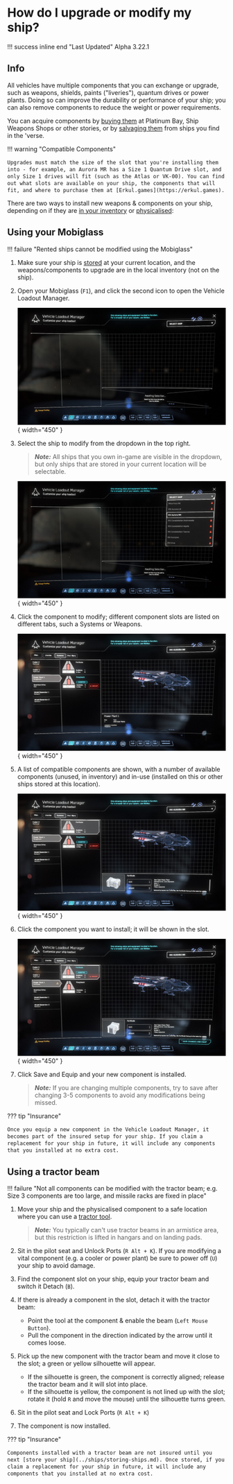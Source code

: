 # How do I upgrade or modify my ship?

!!! success inline end "Last Updated"
    Alpha 3.22.1

## Info

All vehicles have multiple components that you can exchange or upgrade, such as weapons, shields, paints ("liveries"), quantum drives or power plants. Doing so can improve the durability or performance of your ship; you can also remove components to reduce the weight or power requirements.

You can acquire components by [buying them](./buying-components.md) at Platinum Bay, Ship Weapons Shops or other stories, or by [salvaging them](./salvage-components.md) from ships you find in the 'verse.

!!! warning "Compatible Components"

    Upgrades must match the size of the slot that you're installing them into - for example, an Aurora MR has a Size 1 Quantum Drive slot, and only Size 1 drives will fit (such as the Atlas or VK-00). You can find out what slots are available on your ship, the components that will fit, and where to purchase them at [Erkul.games](https://erkul.games).

There are two ways to install new weapons & components on your ship, depending on if they are [in your inventory](#using-your-mobiglass) or [physicalised](#using-a-tractor-beam):

## Using your Mobiglass

!!! failure "Rented ships cannot be modified using the Mobiglass"

1. Make sure your ship is [stored](../ships/storing-ships.md) at your current location, and the weapons/components to upgrade are in the local inventory (not on the ship).

2. Open your Mobiglass (`F1`), and click the second icon to open the Vehicle Loadout Manager.

    ![Vehicle Loadout Manager](./images/swap-components-mobiglass-1.jpg){ width="450" }

3. Select the ship to modify from the dropdown in the top right.

    > ***Note:*** All ships that you own in-game are visible in the dropdown, but only ships that are stored in your current location will be selectable.

    ![Vehicle Loadout Manager](./images/swap-components-mobiglass-2.jpg){ width="450" }

4. Click the component to modify; different component slots are listed on different tabs, such a Systems or Weapons.

    ![Vehicle Loadout Manager](./images/swap-components-mobiglass-3.jpg){ width="450" }

5. A list of compatible components are shown, with a number of available components (unused, in inventory) and in-use (installed on this or other ships stored at this location).

    ![Vehicle Loadout Manager](./images/swap-components-mobiglass-4.jpg){ width="450" }

6. Click the component you want to install; it will be shown in the slot.

    ![Vehicle Loadout Manager](./images/swap-components-mobiglass-5.jpg){ width="450" }

7. Click Save and Equip and your new component is installed.

    > ***Note:*** If you are changing multiple components, try to save after changing 3-5 components to avoid any modifications being missed.

??? tip "Insurance"

    Once you equip a new component in the Vehicle Loadout Manager, it becomes part of the insured setup for your ship. If you claim a replacement for your ship in future, it will include any components that you installed at no extra cost.

## Using a tractor beam

!!! failure "Not all components can be modified with the tractor beam; e.g. Size 3 components are too large, and missile racks are fixed in place"

1. Move your ship and the physicalised component to a safe location where you can use a [tractor tool](../equipment/tractor-beam.md).

    > ***Note:*** You typically can't use tractor beams in an armistice area, but this restriction is lifted in hangars and on landing pads.

2. Sit in the pilot seat and Unlock Ports (`R Alt + K`). If you are modifying a vital component (e.g. a cooler or power plant) be sure to power off (`U`) your ship to avoid damage.

3. Find the component slot on your ship, equip your tractor beam and switch it Detach (`B`).

4. If there is already a component in the slot, detach it with the tractor beam:
    - Point the tool at the component & enable the beam (`Left Mouse Button`).
    - Pull the component in the direction indicated by the arrow until it comes loose.

5. Pick up the new component with the tractor beam and move it close to the slot; a green or yellow silhouette will appear.
    - If the silhouette is green, the component is correctly aligned; release the tractor beam and it will slot into place.
    - If the silhouette is yellow, the component is not lined up with the slot; rotate it (hold `R` and move the mouse) until the silhouette turns green.

6. Sit in the pilot seat and Lock Ports (`R Alt + K`)

7. The component is now installed.

??? tip "Insurance"

    Components installed with a tractor beam are not insured until you next [store your ship](../ships/storing-ships.md). Once stored, if you claim a replacement for your ship in future, it will include any components that you installed at no extra cost.